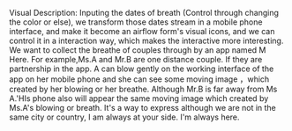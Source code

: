 Visual Description:
Inputing the dates of breath (Control through changing the color or else), we transform those dates stream in a mobile phone interface, and make it become an airflow form's visual icons, and we can control it in a interaction way, which makes the interactive more interesting.  We want to collect the breathe of couples through by an app named M Here. For example,Ms.A and Mr.B are one distance couple. If they are partnership in the app. A can blow gently on the  working interface of the app on her mobile phone and she can see some moving image ，which created by her blowing or her breathe. Although Mr.B is far away from Ms A.'HIs phone also will appear the same moving image which created by Ms.A's blowing or breath. It's a way to express although we are not in the same city or country, I am always at your side. I'm always here.


